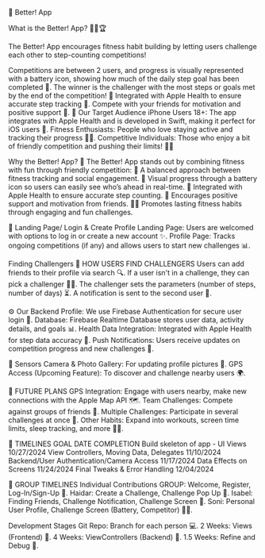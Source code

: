 🎉 Better! App

What is the Better! App? 🚶‍♂️🏆

The Better! App encourages fitness habit building by letting users challenge each other to step-counting competitions!

Competitions are between 2 users, and progress is visually represented with a battery icon, showing how much of the daily step goal has been completed 🔋.
The winner is the challenger with the most steps or goals met by the end of the competition! 🏅
Integrated with Apple Health to ensure accurate step tracking 📱.
Compete with your friends for motivation and positive support 💪.
🎯 Our Target Audience
iPhone Users 18+: The app integrates with Apple Health and is developed in Swift, making it perfect for iOS users 📲.
Fitness Enthusiasts: People who love staying active and tracking their progress 🏃‍♀️.
Competitive Individuals: Those who enjoy a bit of friendly competition and pushing their limits! 🏋️‍♂️

Why the Better! App? 🤔
The Better! App stands out by combining fitness with fun through friendly competition:
🌟 A balanced approach between fitness tracking and social engagement.
🔋 Visual progress through a battery icon so users can easily see who’s ahead in real-time.
🎯 Integrated with Apple Health to ensure accurate step counting.
🤝 Encourages positive support and motivation from friends.
🏃‍♂️ Promotes lasting fitness habits through engaging and fun challenges.

🌟 Landing Page/ Login & Create Profile
Landing Page: Users are welcomed with options to log in or create a new account ✨.
Profile Page: Tracks ongoing competitions (if any) and allows users to start new challenges 📊.

Finding Challengers 👥
HOW USERS FIND CHALLENGERS
Users can add friends to their profile via search 🔍.
If a user isn't in a challenge, they can pick a challenger 🏃‍♀️.
The challenger sets the parameters (number of steps, number of days) ⏳.
A notification is sent to the second user 📲.

⚙️ Our Backend
Profile: We use Firebase Authentication for secure user login 🔐.
Database: Firebase Realtime Database stores user data, activity details, and goals 📊.
Health Data Integration: Integrated with Apple Health for step data accuracy 🔄.
Push Notifications: Users receive updates on competition progress and new challenges 🔔.

🧠 Sensors
Camera & Photo Gallery: For updating profile pictures 📸.
GPS Access (Upcoming Feature): To discover and challenge nearby users 🌍.

🌟 FUTURE PLANS
GPS Integration: Engage with users nearby, make new connections with the Apple Map API 🗺️.
Team Challenges: Compete against groups of friends 👫.
Multiple Challenges: Participate in several challenges at once 🚀.
Other Habits: Expand into workouts, screen time limits, sleep tracking, and more 🛌💪.

📅 TIMELINES
GOAL	DATE COMPLETION
Build skeleton of app - UI Views	10/27/2024
View Controllers, Moving Data, Delegates	11/10/2024
Backend/User Authentication/Camera Access	11/17/2024
Data Effects on Screens	11/24/2024
Final Tweaks & Error Handling	12/04/2024

👥 GROUP TIMELINES
Individual Contributions
GROUP: Welcome, Register, Log-In/Sign-Up 📱.
Haidar: Create a Challenge, Challenge Pop Up 🎯.
Isabel: Finding Friends, Challenge Notification, Challenge Screen 🔔.
Soni: Personal User Profile, Challenge Screen (Battery, Competitor) 🏋️‍♂️.

Development Stages
Git Repo: Branch for each person 💻.
2 Weeks: Views (Frontend) 🎨.
4 Weeks: ViewControllers (Backend) 🔧.
1.5 Weeks: Refine and Debug 🐛.
